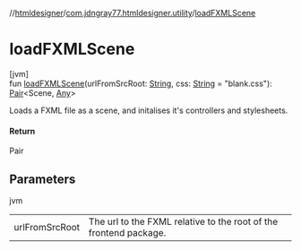 //[htmldesigner](../../index.md)/[com.jdngray77.htmldesigner.utility](index.md)/[loadFXMLScene](load-f-x-m-l-scene.md)

# loadFXMLScene

[jvm]\
fun [loadFXMLScene](load-f-x-m-l-scene.md)(urlFromSrcRoot: [String](https://kotlinlang.org/api/latest/jvm/stdlib/kotlin/-string/index.html), css: [String](https://kotlinlang.org/api/latest/jvm/stdlib/kotlin/-string/index.html) = &quot;blank.css&quot;): [Pair](https://kotlinlang.org/api/latest/jvm/stdlib/kotlin/-pair/index.html)&lt;Scene, [Any](https://kotlinlang.org/api/latest/jvm/stdlib/kotlin/-any/index.html)&gt;

Loads a FXML file as a scene, and initalises it's controllers and stylesheets.

#### Return

Pair

## Parameters

jvm

| | |
|---|---|
| urlFromSrcRoot | The url to the FXML relative to the root of the     frontend package. |
